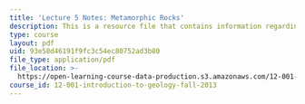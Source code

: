 ```yaml
---
title: 'Lecture 5 Notes: Metamorphic Rocks'
description: This is a resource file that contains information regarding metamorphic rocks.
type: course
layout: pdf
uid: 93e58d46191f9fc3c54ec80752ad3b80
file_type: application/pdf
file_location: >-
  https://open-learning-course-data-production.s3.amazonaws.com/12-001-introduction-to-geology-fall-2013/93e58d46191f9fc3c54ec80752ad3b80_MIT12_001F13_Lec5Notes.pdf
course_id: 12-001-introduction-to-geology-fall-2013
---
```

